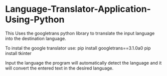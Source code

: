 # Language-Translator-Application-Using-Python
This Uses the googletrans python library to trranslate the input language into the destination language.

To instal the google translator use:
pip install googletrans==3.1.0a0
pip install tkinter

Input the language the program will automatically detect the language and it will convert the entered text in the desired language.
